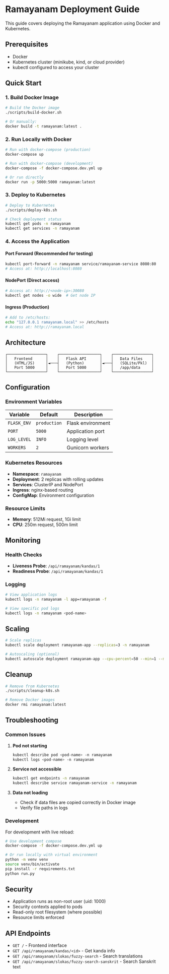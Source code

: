 # Ramayanam Deployment Guide

This guide covers deploying the Ramayanam application using Docker and Kubernetes.

## Prerequisites

- Docker
- Kubernetes cluster (minikube, kind, or cloud provider)
- kubectl configured to access your cluster

## Quick Start

### 1. Build Docker Image

```bash
# Build the Docker image
./scripts/build-docker.sh

# Or manually:
docker build -t ramayanam:latest .
```

### 2. Run Locally with Docker

```bash
# Run with docker-compose (production)
docker-compose up

# Run with docker-compose (development)
docker-compose -f docker-compose.dev.yml up

# Or run directly
docker run -p 5000:5000 ramayanam:latest
```

### 3. Deploy to Kubernetes

```bash
# Deploy to Kubernetes
./scripts/deploy-k8s.sh

# Check deployment status
kubectl get pods -n ramayanam
kubectl get services -n ramayanam
```

### 4. Access the Application

#### Port Forward (Recommended for testing)
```bash
kubectl port-forward -n ramayanam service/ramayanam-service 8080:80
# Access at: http://localhost:8080
```

#### NodePort (Direct access)
```bash
# Access at: http://<node-ip>:30080
kubectl get nodes -o wide  # Get node IP
```

#### Ingress (Production)
```bash
# Add to /etc/hosts:
echo "127.0.0.1 ramayanam.local" >> /etc/hosts
# Access at: http://ramayanam.local
```

## Architecture

```
┌─────────────────┐    ┌──────────────────┐    ┌─────────────────┐
│   Frontend      │    │   Flask API      │    │   Data Files    │
│   (HTML/JS)     │◄───┤   (Python)       │◄───┤   (SQLite/Pkl)  │
│   Port 5000     │    │   Port 5000      │    │   /app/data     │
└─────────────────┘    └──────────────────┘    └─────────────────┘
```

## Configuration

### Environment Variables

| Variable | Default | Description |
|----------|---------|-------------|
| `FLASK_ENV` | `production` | Flask environment |
| `PORT` | `5000` | Application port |
| `LOG_LEVEL` | `INFO` | Logging level |
| `WORKERS` | `2` | Gunicorn workers |

### Kubernetes Resources

- **Namespace**: `ramayanam`
- **Deployment**: 2 replicas with rolling updates
- **Services**: ClusterIP and NodePort
- **Ingress**: nginx-based routing
- **ConfigMap**: Environment configuration

### Resource Limits

- **Memory**: 512Mi request, 1Gi limit
- **CPU**: 250m request, 500m limit

## Monitoring

### Health Checks

- **Liveness Probe**: `/api/ramayanam/kandas/1`
- **Readiness Probe**: `/api/ramayanam/kandas/1`

### Logging

```bash
# View application logs
kubectl logs -n ramayanam -l app=ramayanam -f

# View specific pod logs
kubectl logs -n ramayanam <pod-name>
```

## Scaling

```bash
# Scale replicas
kubectl scale deployment ramayanam-app --replicas=3 -n ramayanam

# Autoscaling (optional)
kubectl autoscale deployment ramayanam-app --cpu-percent=50 --min=1 --max=10 -n ramayanam
```

## Cleanup

```bash
# Remove from Kubernetes
./scripts/cleanup-k8s.sh

# Remove Docker images
docker rmi ramayanam:latest
```

## Troubleshooting

### Common Issues

1. **Pod not starting**
   ```bash
   kubectl describe pod <pod-name> -n ramayanam
   kubectl logs <pod-name> -n ramayanam
   ```

2. **Service not accessible**
   ```bash
   kubectl get endpoints -n ramayanam
   kubectl describe service ramayanam-service -n ramayanam
   ```

3. **Data not loading**
   - Check if data files are copied correctly in Docker image
   - Verify file paths in logs

### Development

For development with live reload:

```bash
# Use development compose
docker-compose -f docker-compose.dev.yml up

# Or run locally with virtual environment
python -m venv venv
source venv/bin/activate
pip install -r requirements.txt
python run.py
```

## Security

- Application runs as non-root user (uid: 1000)
- Security contexts applied to pods
- Read-only root filesystem (where possible)
- Resource limits enforced

## API Endpoints

- `GET /` - Frontend interface
- `GET /api/ramayanam/kandas/<id>` - Get kanda info
- `GET /api/ramayanam/slokas/fuzzy-search` - Search translations
- `GET /api/ramayanam/slokas/fuzzy-search-sanskrit` - Search Sanskrit text